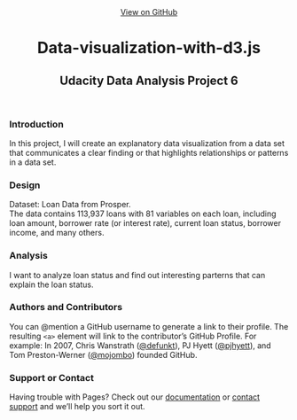 <html>
<head>
<link rel="stylesheet" type="text/css" href="stylesheets/stylesheet.css">
<title>Data Visualization by Buu Thong Tran</title></head>
<body>
<div id="header_wrap" class="outer">
<header class="inner"><a id="forkme_banner" href="https://github.com/baocongchen/Data-Visualization-With-d3.js">View on GitHub</a><h1 id="project_title">Data-visualization-with-d3.js</h1><h2 id="project_tagline">Udacity Data Analysis Project 6</h2></header>
</div>
<div id="main_content_wrap" class="outer">
<section id="main_content" class="inner">
<h3><a id="welcome-to-github-pages" class="anchor" href="#welcome-to-github-pages" aria-hidden="true"><span aria-hidden="true" class="octicon octicon-link"></span></a>Introduction</h3>

<p>In this project, I will create an explanatory data visualization from a data set that communicates a clear finding or that highlights relationships or patterns in a data set.</p>

<h3>
<a id="designer-templates" class="anchor" href="#designer-templates" aria-hidden="true"><span aria-hidden="true" class="octicon octicon-link"></span></a>Design</h3>

<p>Dataset: Loan Data from Prosper. <br>The data contains 113,937 loans with 81 variables on each loan, including loan amount, borrower rate (or interest rate), current loan status, borrower income, and many others.</p>

<h3>
<a id="creating-pages-manually" class="anchor" href="#creating-pages-manually" aria-hidden="true"><span aria-hidden="true" class="octicon octicon-link"></span></a>Analysis</h3>

<p>I want to analyze loan status and find out interesting parterns that can explain the loan status.</p>

<h3>
<a id="authors-and-contributors" class="anchor" href="#authors-and-contributors" aria-hidden="true"><span aria-hidden="true" class="octicon octicon-link"></span></a>Authors and Contributors</h3>

<p>You can @mention a GitHub username to generate a link to their profile. The resulting <code>&lt;a&gt;</code> element will link to the contributor’s GitHub Profile. For example: In 2007, Chris Wanstrath (<a href="https://github.com/defunkt" class="user-mention">@defunkt</a>), PJ Hyett (<a href="https://github.com/pjhyett" class="user-mention">@pjhyett</a>), and Tom Preston-Werner (<a href="https://github.com/mojombo" class="user-mention">@mojombo</a>) founded GitHub.</p>

<h3>
<a id="support-or-contact" class="anchor" href="#support-or-contact" aria-hidden="true"><span aria-hidden="true" class="octicon octicon-link"></span></a>Support or Contact</h3>

<p>Having trouble with Pages? Check out our <a href="https://help.github.com/pages">documentation</a> or <a href="https://github.com/contact">contact support</a> and we’ll help you sort it out.</p>
</section>
</div>

</body>
</html>
